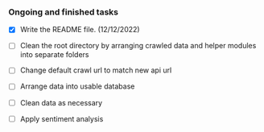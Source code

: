 ### Ongoing and finished tasks

- [X] Write the README file. (12/12/2022)
- [ ] Clean the root directory by arranging crawled data and helper modules into separate folders
- [ ] Change default crawl url to match new api url
- [ ] Arrange data into usable database
- [ ] Clean data as necessary
- [ ] Apply sentiment analysis


